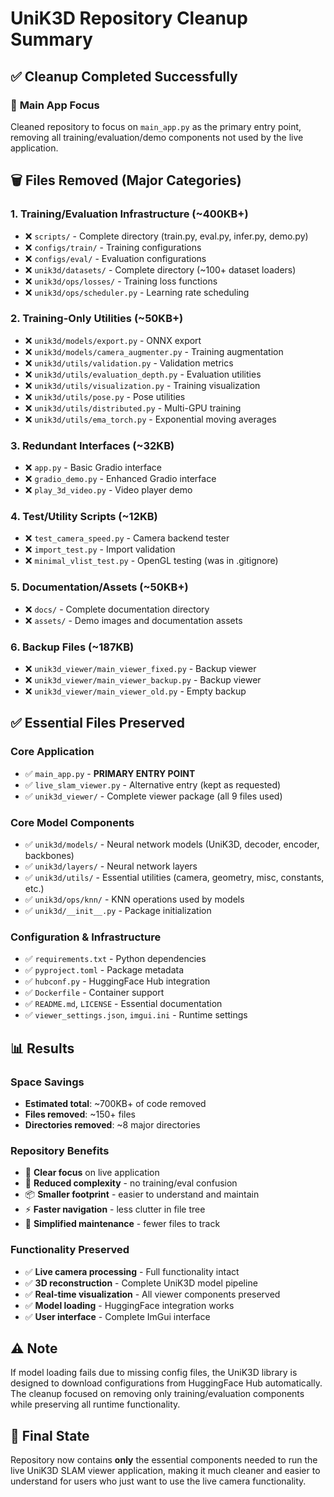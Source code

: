 # UniK3D Repository Cleanup Summary

## ✅ **Cleanup Completed Successfully**

### 🎯 **Main App Focus**
Cleaned repository to focus on `main_app.py` as the primary entry point, removing all training/evaluation/demo components not used by the live application.

## 🗑️ **Files Removed (Major Categories)**

### 1. **Training/Evaluation Infrastructure** (~400KB+)
- ❌ `scripts/` - Complete directory (train.py, eval.py, infer.py, demo.py)
- ❌ `configs/train/` - Training configurations 
- ❌ `configs/eval/` - Evaluation configurations
- ❌ `unik3d/datasets/` - Complete directory (~100+ dataset loaders)
- ❌ `unik3d/ops/losses/` - Training loss functions
- ❌ `unik3d/ops/scheduler.py` - Learning rate scheduling

### 2. **Training-Only Utilities** (~50KB+)
- ❌ `unik3d/models/export.py` - ONNX export
- ❌ `unik3d/models/camera_augmenter.py` - Training augmentation
- ❌ `unik3d/utils/validation.py` - Validation metrics
- ❌ `unik3d/utils/evaluation_depth.py` - Evaluation utilities
- ❌ `unik3d/utils/visualization.py` - Training visualization
- ❌ `unik3d/utils/pose.py` - Pose utilities  
- ❌ `unik3d/utils/distributed.py` - Multi-GPU training
- ❌ `unik3d/utils/ema_torch.py` - Exponential moving averages

### 3. **Redundant Interfaces** (~32KB)
- ❌ `app.py` - Basic Gradio interface
- ❌ `gradio_demo.py` - Enhanced Gradio interface
- ❌ `play_3d_video.py` - Video player demo

### 4. **Test/Utility Scripts** (~12KB)
- ❌ `test_camera_speed.py` - Camera backend tester
- ❌ `import_test.py` - Import validation
- ❌ `minimal_vlist_test.py` - OpenGL testing (was in .gitignore)

### 5. **Documentation/Assets** (~50KB+)
- ❌ `docs/` - Complete documentation directory
- ❌ `assets/` - Demo images and documentation assets

### 6. **Backup Files** (~187KB)
- ❌ `unik3d_viewer/main_viewer_fixed.py` - Backup viewer
- ❌ `unik3d_viewer/main_viewer_backup.py` - Backup viewer  
- ❌ `unik3d_viewer/main_viewer_old.py` - Empty backup

## ✅ **Essential Files Preserved**

### **Core Application**
- ✅ `main_app.py` - **PRIMARY ENTRY POINT**
- ✅ `live_slam_viewer.py` - Alternative entry (kept as requested)
- ✅ `unik3d_viewer/` - Complete viewer package (all 9 files used)

### **Core Model Components**  
- ✅ `unik3d/models/` - Neural network models (UniK3D, decoder, encoder, backbones)
- ✅ `unik3d/layers/` - Neural network layers
- ✅ `unik3d/utils/` - Essential utilities (camera, geometry, misc, constants, etc.)
- ✅ `unik3d/ops/knn/` - KNN operations used by models
- ✅ `unik3d/__init__.py` - Package initialization

### **Configuration & Infrastructure**
- ✅ `requirements.txt` - Python dependencies
- ✅ `pyproject.toml` - Package metadata  
- ✅ `hubconf.py` - HuggingFace Hub integration
- ✅ `Dockerfile` - Container support
- ✅ `README.md`, `LICENSE` - Essential documentation
- ✅ `viewer_settings.json`, `imgui.ini` - Runtime settings

## 📊 **Results**

### **Space Savings**
- **Estimated total**: ~700KB+ of code removed
- **Files removed**: ~150+ files
- **Directories removed**: ~8 major directories

### **Repository Benefits**
- 🎯 **Clear focus** on live application
- 🧹 **Reduced complexity** - no training/eval confusion  
- 📦 **Smaller footprint** - easier to understand and maintain
- ⚡ **Faster navigation** - less clutter in file tree
- 🔧 **Simplified maintenance** - fewer files to track

### **Functionality Preserved**
- ✅ **Live camera processing** - Full functionality intact
- ✅ **3D reconstruction** - Complete UniK3D model pipeline  
- ✅ **Real-time visualization** - All viewer components preserved
- ✅ **Model loading** - HuggingFace integration works
- ✅ **User interface** - Complete ImGui interface

## ⚠️ **Note**
If model loading fails due to missing config files, the UniK3D library is designed to download configurations from HuggingFace Hub automatically. The cleanup focused on removing only training/evaluation components while preserving all runtime functionality.

## 🎉 **Final State**
Repository now contains **only** the essential components needed to run the live UniK3D SLAM viewer application, making it much cleaner and easier to understand for users who just want to use the live camera functionality. 